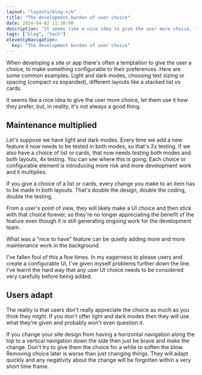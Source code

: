 ```yaml
---
layout: "layouts/blog.njk"
title: "The development burden of user choice"
date: 2024-04-02 11:30:00
description: "It seems like a nice idea to give the user more choice, let them use it how they prefer, but, in reality, it's not always a good thing."
tags: ["blog", "tech"]
eleventyNavigation:
  key: "The development burden of user choice"
---
```


When developing a site or app there's often a temptation to give the user a choice, to make something configurable to their preferences. Here are some common examples. Light and dark modes, choosing text sizing or spacing (compact vs expanded), different layouts like a stacked list vs cards.

It seems like a nice idea to give the user more choice, let them use it how they prefer, but, in reality, it's not always a good thing.

## Maintenance multiplied

Let's suppose we have light and dark modes. Every time we add a new feature it now needs to be tested in both modes, so that's 2x testing. If we also have a choice of list or cards, that now needs testing both modes and both layouts, 4x testing. You can see where this is going. Each choice or configurable element is introducing more risk and more development work and it multiplies.

If you give a choice of a list or cards, every change you make to an item has to be made in both layouts. That's double the design, double the coding, double the testing.

From a user's point of view, they will likely make a UI choice and then stick with that choice forever, so they're no longer appreciating the benefit of the feature even though it is still generating ongoing work for the development team.

What was a "nice to have" feature can be quietly adding more and more maintenance work in the background.

I've fallen foul of this a few times. In my eagerness to please users and create a configurable UI, I've given myself problems further down the line. I've learnt the hard way that any user UI choice needs to be considered very carefully before being added.

## Users adapt

The reality is that users don't really appreciate the choice as much as you think they might. If you don't offer light and dark modes then they will use what they're given and probably won't even question it.

If you change your site design from having a horizontal navigation along the top to a vertical navigation down the side then just be brave and make the change. Don't try to give them the choice for a while to soften the blow. Removing choice later is worse than just changing things. They will adapt quickly and any negativity about the change will be forgotten within a very short time frame.
